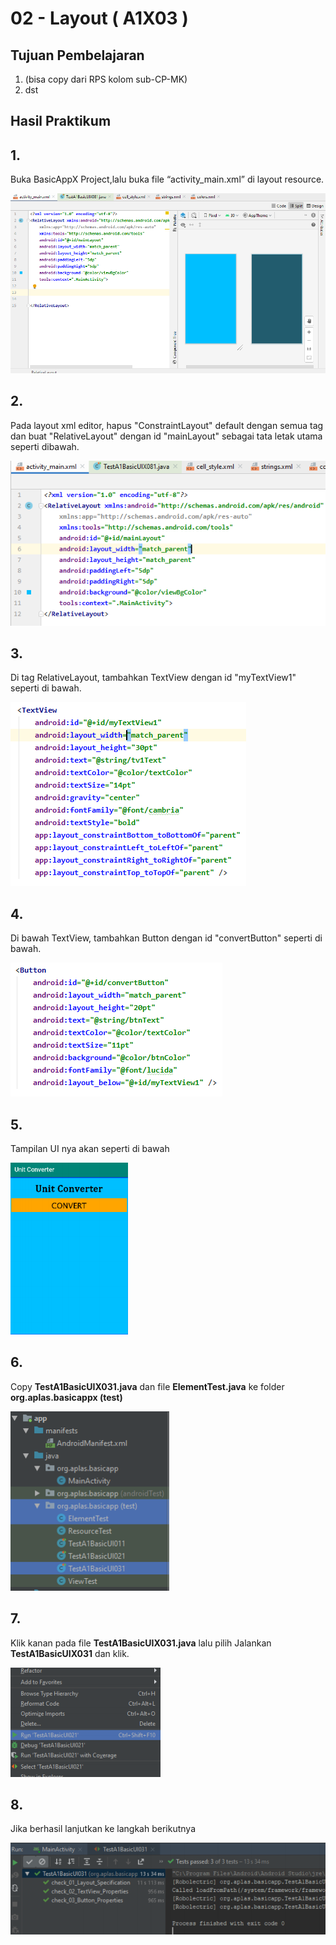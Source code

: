 # 02 - Layout ( A1X03 )


## Tujuan Pembelajaran

1. (bisa copy dari RPS kolom sub-CP-MK)
2. dst

## Hasil Praktikum 

## 1.
Buka BasicAppX Project,lalu 
buka file “activity_main.xml” di layout resource.

![Teks alternatif](img/A1X03/1.png)

## 2. 
Pada layout xml editor, hapus "ConstraintLayout" default dengan semua tag dan
buat "RelativeLayout" dengan id "mainLayout" sebagai tata letak utama seperti dibawah.

![Teks alternatif](img/A1X03/2.png)


## 3.
Di tag RelativeLayout, tambahkan TextView dengan id "myTextView1" seperti di bawah.

![Teks alternatif](img/A1X03/3.png)

## 4. 
Di bawah TextView, tambahkan Button dengan id "convertButton" seperti
di bawah.

![Teks alternatif](img/A1X03/4.png)

## 5. 
Tampilan UI nya akan seperti di bawah

![Teks alternatif](img/A1X03/5.png)

## 6. 
Copy **TestA1BasicUIX031.java** dan file **ElementTest.java** ke folder
**org.aplas.basicappx (test)**

![Teks alternatif](img/A1X03/6.png)

## 7. 
Klik kanan pada file **TestA1BasicUIX031.java** lalu pilih Jalankan
**TestA1BasicUIX031** dan klik.

![Teks alternatif](img/A1X02/7.png)

## 8. 
Jika berhasil lanjutkan ke langkah berikutnya 

![Teks alternatif](img/A1X03/7.png)



